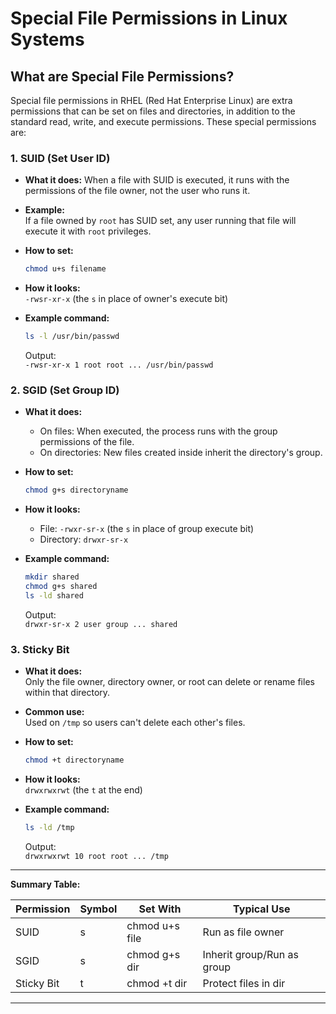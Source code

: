 # Special File Permissions in Linux Systems

## What are Special File Permissions?

Special file permissions in RHEL (Red Hat Enterprise Linux) are extra permissions that can be set on files and directories, in addition to the standard read, write, and execute permissions. These special permissions are:

### 1. SUID (Set User ID)

- **What it does:** When a file with SUID is executed, it runs with the permissions of the file owner, not the user who runs it.
- **Example:**  
  If a file owned by `root` has SUID set, any user running that file will execute it with `root` privileges.
- **How to set:**  

  ```bash
  chmod u+s filename
  ```

- **How it looks:**  
  `-rwsr-xr-x` (the `s` in place of owner's execute bit)
- **Example command:**  

  ```bash
  ls -l /usr/bin/passwd
  ```

  Output:  
  `-rwsr-xr-x 1 root root ... /usr/bin/passwd`

### 2. SGID (Set Group ID)

- **What it does:**  
  - On files: When executed, the process runs with the group permissions of the file.
  - On directories: New files created inside inherit the directory's group.
- **How to set:**  

  ```bash
  chmod g+s directoryname
  ```

- **How it looks:**  
  - File: `-rwxr-sr-x` (the `s` in place of group execute bit)
  - Directory: `drwxr-sr-x`
- **Example command:**

  ```bash
  mkdir shared
  chmod g+s shared
  ls -ld shared
  ```

  Output:  
  `drwxr-sr-x 2 user group ... shared`

### 3. Sticky Bit

- **What it does:**  
  Only the file owner, directory owner, or root can delete or rename files within that directory.
- **Common use:**  
  Used on `/tmp` so users can't delete each other's files.
- **How to set:**  

  ```bash
  chmod +t directoryname
  ```

- **How it looks:**  
  `drwxrwxrwt` (the `t` at the end)
- **Example command:**  

  ```bash
  ls -ld /tmp
  ```

  Output:  
  `drwxrwxrwt 10 root root ... /tmp`

---

**Summary Table:**

| Permission | Symbol | Set With         | Typical Use         |
|------------|--------|------------------|---------------------|
| SUID       | s      | chmod u+s file   | Run as file owner   |
| SGID       | s      | chmod g+s dir    | Inherit group/Run as group |
| Sticky Bit | t      | chmod +t dir     | Protect files in dir|

---
